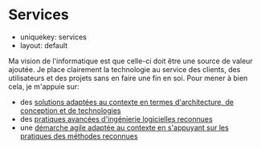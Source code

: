 Services
========

- uniquekey: services
- layout: default

Ma vision de l'informatique est que celle-ci doit être une source de valeur ajoutée. Je place clairement la technologie au service des clients, des utilisateurs et des projets sans en faire une fin en soi. Pour mener à bien cela, je m'appuie sur:

* des [solutions adaptées au contexte en termes d'architecture, de conception et de technologies](./architecture-et-conception/)
* des [pratiques avancées d'ingénierie logicielles reconnues](./pratiques-software-craftsmanship/)
* une [démarche agile adaptée au contexte en s'appuyant sur les pratiques des méthodes reconnues](./demarches-agiles/)
